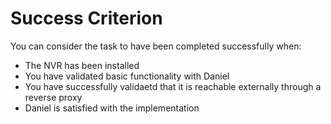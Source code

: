 # Success Criterion

You can consider the task to have been completed successfully when:

- The NVR has been installed  
- You have validated basic functionality with Daniel 
- You have successfully validaetd that it is reachable externally through a reverse proxy 
- Daniel is satisfied with the implementation 
